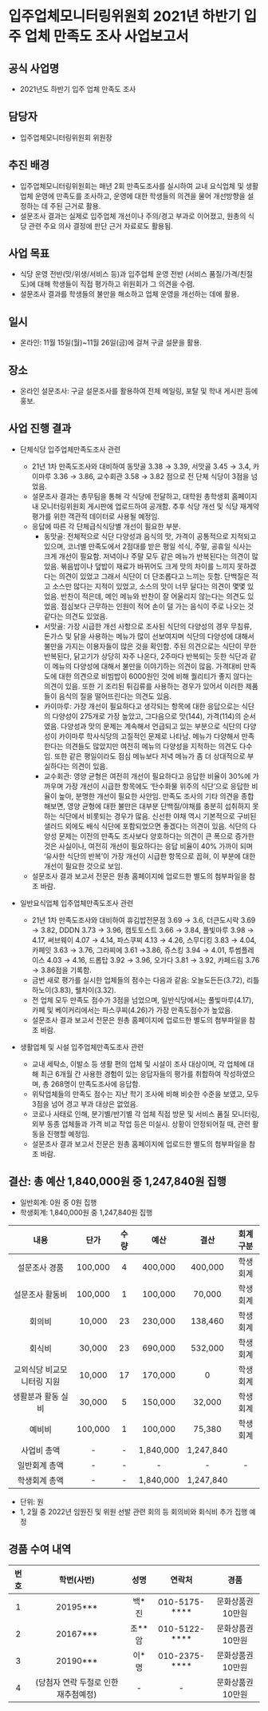입주업체모니터링위원회 2021년 하반기 입주 업체 만족도 조사 사업보고서
===

## 공식 사업명
- 2021년도 하반기 입주 업체 만족도 조사 

## 담당자
- 입주업체모니터링위원회 위원장

## 추진 배경
- 입주업체모니터링위원회는 매년 2회 만족도조사를 실시하여 교내 요식업체 및 생활업체 운영에 만족도를 조사하고, 운영에 대한 학생들의 의견을 물어 개선방향을 설정하는 데 주된 근거로 활용.
- 설문조사 결과는 실제로 입주업체 개선이나 주의/경고 부과로 이어졌고, 원총의 식당 관련 주요 의사 결정에 판단 근거 자료로도 활용됨.

## 사업 목표
- 식당 운영 전반(맛/위생/서비스 등)과 입주업체 운영 전반 (서비스 품질/가격/친절도)에 대해 학생들이 직접 평가하고 위원회가 그 의견을 수렴.
- 설문조사 결과를 학생들의 불만을 해소하고 업체 운영을 개선하는 데에 활용.

## 일시
- 온라인: 11월 15일(월)~11월 26일(금)에 걸쳐 구글 설문을 활용.

## 장소
- 온라인 설문조사: 구글 설문조사를 활용하여 전체 메일링, 포탈 및 학내 게시판 등에 홍보.

## 사업 진행 결과
- 단체식당 입주업체만족도조사 관련
  - 21년 1차 만족도조사와 대비하여 동맛골 3.38 → 3.39, 서맛골 3.45 → 3.4, 카이마루 3.36 → 3.86, 교수회관 3.58 → 3.82 점으로 전 단체 식당이 3점을 넘었음.
  - 설문조사 결과는 총무팀을 통해 각 식당에 전달하고, 대학원 총학생회 홈페이지 내 모니터링위원회 게시판에 업로드하여 공개함. 추후 식당 개선 및 식당 재계약 평가를 위한 객관적 데이터로 사용될 예정임.
  - 응답에 따른 각 단체급식식당별 개선이 필요한 부분.
    - 동맛골: 전체적으로 식단 다양성과 음식의 맛, 가격이 공통적으로 지적되고 있으며, 코너별 만족도에서 2점대를 받은 평일 석식, 주말, 공휴일 식사는 크게 개선이 필요함. 저녁이나 주말 모두 같은 메뉴가 반복된다는 의견이 많았음. 볶음밥이나 덮밥이 재료가 바뀌어도 크게 맛의 차이를 느끼지 못하겠다는 의견이 있었고 그래서 식단이 더 단조롭다고 느끼는 듯함. 단백질은 적고 소스만 많다는 지적이 있었고, 소스의 맛이 너무 달다는 의견이 몇몇 있었음. 반찬이 적은데, 메인 메뉴와 반찬이 잘 어울리지 않는다는 의견도 있었음. 점심보다 근무하는 인원이 적어 손이 덜 가는 음식이 주로 나오는 것 같다는 의견도 있었음.
    - 서맛골: 가장 시급한 개선 사항으로 조사된 식단의 다양성의 경우 무침류, 돈가스 및 닭을 사용하는 메뉴가 많이 선보여지며 식단의 다양성에 대해서 불만을 가지는 이용자들이 많은 것을 확인함. 주된 의견으로는 식단이 무한 반복된다, 닭고기가 상당히 자주 나온다, 2주마다 반복되는 듯한 식단과 같이 메뉴의 다양성에 대해서 불만을 이야기하는 의견이 많음. 가격대비 만족도에 대한 의견으로 비빔밥이 6000원인 것에 비해 퀄리티가 좋지 않다는 의견이 있음. 또한 기 조리된 튀김류를 사용하는 경우가 있어서 이러한 제품들이 음식의 질을 떨어뜨린다는 의견도 있음.
    - 카이마루: 가장 개선이 필요하다고 생각되는 항목에 대한 응답으로는 식단의 다양성이 275개로 가장 높았고, 그다음으로 맛(144), 가격(114)의 순서였음. 다양성과 맛의 문제는 계속해서 언급되고 있는 부분으로 식단의 다양성이 카이마루 학사식당의 고질적인 문제로 나타남. 메뉴가 다양해서 만족한다는 의견들도 많았지만 여전히 메뉴의 다양성을 지적하는 의견도 다수임. 또한 같은 평일이라도 점심 메뉴보다 저녁 메뉴가 좀 더 상대적으로 부실하다는 의견이 있음.
    - 교수회관: 영양 균형은 여전히 개선이 필요하다고 응답한 비율이 30%에 가까우며 가장 개선이 시급한 항목에도 ‘탄수화물 위주의 식단’으로 응답한 비율이 높아, 분명한 개선이 필요한 사안임. 만족도 조사의 기타 의견을 종합해보면, 영양 균형에 대한 불만은 대부분 단백질/야채를 충분히 섭취하지 못하는 식단에서 비롯되는 경우가 많음. 신선한 야채 역시 기본적으로 구비된 샐러드 외에도 배식 식단에 포함되었으면 좋겠다는 의견이 있음. 식단의 다양성 문제는 이전의 만족도 조사보다 양호하다는 의견이 큰 폭으로 증가한 것은 사실이나, 여전히 개선이 필요하다는 응답 비율이 40% 가까이 되며 ‘유사한 식단의 반복’이 가장 개선이 시급한 항목으로 꼽혀, 이 부분에 대한 개선이 필요한 것으로 보임. 
  - 설문조사 결과 보고서 전문은 원총 홈페이지에 업로드한 별도의 첨부파일을 참조 바람.

- 일반요식업체 입주업체만족도조사 관련
  - 21년 1차 만족도조사와 대비하여 휴김밥전문점 3.69 → 3.6, 더큰도시락 3.69 → 3.82, DDDN 3.73 → 3.96, 캠토토스트 3.66 → 3.84, 풀빛마루 3.98 → 4.17, 써브웨이 4.07 → 4.14, 파스쿠찌 4.13 → 4.26, 스무디킹 3.83 → 4.04, 카페잇 3.63 → 3.76, 그라찌에 3.61 →3.86, 쥬스킹 3.94 → 4.01, 투썸플레이스 4.03 → 4.16, 드롭탑 3.92 → 3.96, 오가다 3.81 → 3.92, 카페드림 3.76 → 3.86점을 기록함.
  - 금번 새로 평가를 실시한 업체들의 점수는 다음과 같음: 오늘도든든(3.72), 리틀하노이(3.83), 웰차이(3.32).
  - 전 업체 모두 만족도 점수가 3점을 넘었으며, 일반식당에서는 풀빛마루(4.17), 카페 및 베이커리에서는 파스쿠찌(4.26)가 가장 만족도점수가 높았음.
  - 설문조사 결과 보고서 전문은 원총 홈페이지에 업로드한 별도의 첨부파일을 참조 바람.

- 생활업체 및 시설 입주업체만족도조사 관련
  - 교내 세탁소, 이발소 등 생활 편의 업체 및 시설이 조사 대상이며, 각 업체에 대해 최근 6개월 간 사용한 경험이 있는 응답자들의 평가를 취합하여 작성하였으며, 총 268명이 만족도조사에 응답함.
  - 위탁업체들의 만족도 점수는 지난 학기 조사에 비해 비슷한 수준을 보였고, 모두 3점을 넘어 경고 부과 대상은 없었음.
  - 코로나 사태로 인해, 분기별/반기별 각 업체 직접 방문 및 서비스 품질 모니터링, 외부 동종 업체들과 가격 비교 작업 등은 미실시. 상황이 안정되어질 때, 관련 활동을 진행할 예정임.  
  - 설문조사 결과 보고서 전문은 원총 홈페이지에 업로드한 별도의 첨부파일을 참조 바람.

## 결산: 총 예산 1,840,000원 중 1,247,840원 집행   
   - 일반회계:  0원 중 0원 집행 
   - 학생회계:  1,840,000원 중 1,247,840원 집행

| 내용             | 단가      | 수량 | 예산        | 결산        | 회계구분 |
|:----------------:|:---------:|:----:|:-----------:|:-----------:|:------:|
| 설문조사 경품        | 100,000 | 4  | 400,000   | 400,000   | 학생회계 |
| 설문조사 활동비       | 100,000 | 1  | 100,000   | 70,000    | 학생회계 |
| 회의비            | 10,000  | 23 | 230,000   | 138,460   | 학생회계 |
| 회식비            | 30,000  | 23 | 690,000   | 532,000   | 학생회계 |
| 교외식당 비교모니터링 지원 | 10,000  | 17 | 170,000   | 0         | 학생회계 |
| 생활분과 활동 실비     | 30,000  | 5  | 150,000   | 32,000    | 학생회계 |
| 예비비            | 100,000 | 1  | 100,000   | 75,380    | 학생회계 |
| 사업비 총액         | -       | -  | 1,840,000 | 1,247,840 |      |
| 일반회계 총액        | -       | -  | -         | -         | -    |
| 학생회계 총액        | -       | -  | 1,840,000 | 1,247,840 |      |

- 단위: 원
- 1, 2월 중 2022년 임원진 및 위원 선발 관련 회의 등 회의비와 회식비 추가 집행 예정

## 경품 수여 내역

| 번호 | 학번(사번)                | 성명   | 연락처           | 경품         |
|:----:|:-----------------------:|:------:|:---------------:|:------------:|
| 1  | 20195***              | 백*진  | 010-5175-**** | 문화상품권 10만원 |
| 2  | 20167***              | 조**암 | 010-5122-**** | 문화상품권 10만원 |
| 3  | 20190***              | 이*명  | 010-2375-**** | 문화상품권 10만원 |
| 4  | (당첨자 연락 두절로 인한 재추첨예정) | -    | -             | 문화상품권 10만원 |
